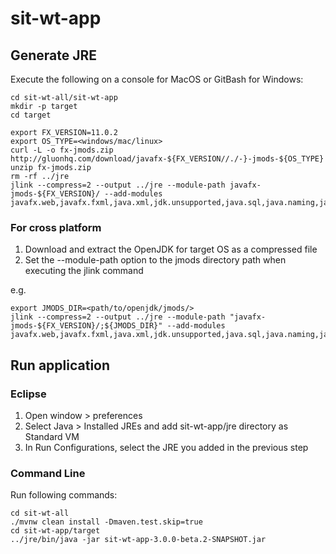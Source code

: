 # sit-wt-app

## Generate JRE

Execute the following on a console for MacOS or GitBash for Windows:

```
cd sit-wt-all/sit-wt-app
mkdir -p target
cd target

export FX_VERSION=11.0.2
export OS_TYPE=<windows/mac/linux>
curl -L -o fx-jmods.zip http://gluonhq.com/download/javafx-${FX_VERSION//./-}-jmods-${OS_TYPE}
unzip fx-jmods.zip
rm -rf ../jre
jlink --compress=2 --output ../jre --module-path javafx-jmods-${FX_VERSION}/ --add-modules javafx.web,javafx.fxml,java.xml,jdk.unsupported,java.sql,java.naming,java.desktop,java.management,java.security.jgss,java.instrument
```

### For cross platform

1. Download and extract the OpenJDK for target OS as a compressed file
1. Set the --module-path option to the jmods directory path when executing the jlink command

e.g.

```
export JMODS_DIR=<path/to/openjdk/jmods/>
jlink --compress=2 --output ../jre --module-path "javafx-jmods-${FX_VERSION}/;${JMODS_DIR}" --add-modules javafx.web,javafx.fxml,java.xml,jdk.unsupported,java.sql,java.naming,java.desktop,java.management,java.security.jgss,java.instrument
```


## Run application

### Eclipse

1. Open window > preferences
1. Select Java > Installed JREs and add sit-wt-app/jre directory as Standard VM 
1. In Run Configurations, select the JRE you added in the previous step

### Command Line

Run following commands:

```
cd sit-wt-all
./mvnw clean install -Dmaven.test.skip=true
cd sit-wt-app/target
../jre/bin/java -jar sit-wt-app-3.0.0-beta.2-SNAPSHOT.jar
```
